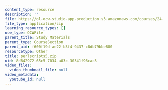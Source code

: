 ```yaml
---
content_type: resource
description: ''
file: https://ol-ocw-studio-app-production.s3.amazonaws.com/courses/24-964-topics-in-phonology-fall-2004/8d84297265c57034a03c30341f96cac3_perlscripts5.zip
file_type: application/zip
learning_resource_types: []
ocw_type: OCWFile
parent_title: Study Materials
parent_type: CourseSection
parent_uid: f600f19d-ae22-b3f4-9437-c8db79bbe880
resourcetype: Other
title: perlscripts5.zip
uid: 8d842972-65c5-7034-a03c-30341f96cac3
video_files:
  video_thumbnail_file: null
video_metadata:
  youtube_id: null
---
```

